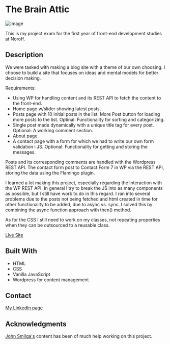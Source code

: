 # The Brain Attic

![image](https://github.com/olee2/portfolio/blob/master/images/brainattic.png)

This is my project exam for the first year of front-end development studies at Noroff.

## Description

We were tasked with making a blog site with a theme of our own choosing. I choose to build a site that
focuses on ideas and mental models for better decision making.

Requirements:

- Using WP for handling content and its REST API to fetch the content to the front-end.
- Home page w/slider showing latest posts.
- Posts page with 10 initial posts in the list. More Post button for loading more posts to the list. Optinal: Functionality for sorting and categorizing.
- Single post made dynamically with a unique title tag for every post. Optional: A working comment section.
- About page.
- A contact page with a form for which we had to write our own form validation i JS. Optional: Functionality for getting and storing the messages.

Posts and its corresponding comments are handled with the Wordpress REST API. The contact form post to Contact Form 7 in WP via the REST API, storing the data using the Flamingo plugin.

I learned a lot making this project, especially regarding the interaction with the WP REST API. In general I try to break the JS into as many components as possible, but I still have work to do in this regard. I ran into several problems due to the posts not being fetched and html created in time for other functionality to be added, due to async vs. sync. I solved this by combining the async function approach with then() method.

As for the CSS I still need to work on my classes, not repeating properties when they can be outsourced to a reusable class.

[Live Site](http://brainattic.netlify.app)

## Built With

- HTML
- CSS
- Vanilla JavaScript
- Wordpress for content management

## Contact

[My LinkedIn page](https://www.linkedin.com/in/ole-andr%C3%A9-eikrem-1b0752202/)

## Acknowledgments

[John Smilga's](https://www.johnsmilga.com/) content has been of much help working on this project.
